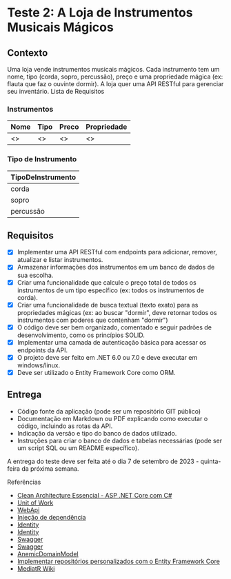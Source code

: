 # Teste 2: A Loja de Instrumentos Musicais Mágicos
## Contexto 
Uma loja vende instrumentos musicais mágicos. Cada instrumento tem um nome, tipo (corda, sopro, percussão), preço e uma propriedade mágica (ex: flauta que faz o ouvinte dormir). A loja quer uma API RESTful para gerenciar seu inventário. Lista de Requisitos

### Instrumentos
|Nome|<TipoDeInstrumento>Tipo|Preco|Propriedade|
|--|--|--|--|
| <> | <> | <> | <> |

### Tipo de Instrumento 
|TipoDeInstrumento|
|---|
|corda|
|sopro|
|percussão|

## Requisitos

- [x] Implementar uma API RESTful com endpoints para adicionar, remover, atualizar e listar instrumentos.
- [x] Armazenar informações dos instrumentos em um banco de dados de sua escolha.
- [x] Criar uma funcionalidade que calcule o preço total de todos os instrumentos de um tipo específico (ex: todos os instrumentos de corda).
- [x] Criar uma funcionalidade de busca textual (texto exato) para as propriedades mágicas (ex: ao buscar "dormir", deve retornar todos os instrumentos com poderes que contenham "dormir")
- [x] O código deve ser bem organizado, comentado e seguir padrões de desenvolvimento, como os princípios SOLID.
- [x] Implementar uma camada de autenticação básica para acessar os endpoints da API.
- [x] O projeto deve ser feito em .NET 6.0 ou 7.0 e deve executar em windows/linux.
- [x] Deve ser utilizado o Entity Framework Core como ORM.

## Entrega
- Código fonte da aplicação (pode ser um repositório GIT público)
- Documentação em Markdown ou PDF explicando como executar o código, incluindo as rotas da API.
- Indicação da versão e tipo do banco de dados utilizado.
- Instruções para criar o banco de dados e tabelas necessárias (pode ser um script SQL ou um README específico).


A entrega do teste deve ser feita até o dia 7 de setembro de 2023 - quinta-feira da próxima semana.

Referências
- [Clean Architecture Essencial - ASP .NET Core com C#](https://www.udemy.com/course/clean-architecture-essencial-asp-net-core-com-c/learn/lecture/26063534)
- [Unit of Work](https://www.macoratti.net/16/01/net_uow2.htm) 
- [WebApi](https://www.macoratti.net/19/11/aspc_webapi1.htm)
- [Injeção de dependência](https://www.macoratti.net/17/04/aspcore_di1.htm)
- [Identity](https://balta.io/blog/aspnet-core-autenticacao-autorizacao)
- [Identity](https://www.macoratti.net/17/05/aspncore_identi1.htm)
- [Swagger](https://macoratti.net/22/04/swagger_aprdoc2.htm)
- [Swagger](https://medium.com/tableless/documenta%C3%A7%C3%A3o-de-apis-com-swagger-no-asp-net-core-e7bc3caa9185)
- [AnemicDomainModel](https://martinfowler.com/bliki/AnemicDomainModel.html)
- [Implementar repositórios personalizados com o Entity Framework Core](https://learn.microsoft.com/pt-br/dotnet/architecture/microservices/microservice-ddd-cqrs-patterns/infrastructure-persistence-layer-implementation-entity-framework-core#implement-custom-repositories-with-entity-framework-core)
- [MediatR Wiki](https://github.com/jbogard/MediatR/wiki)